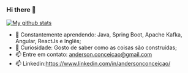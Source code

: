 ### Hi there 👋
[![My github stats](https://github-readme-stats.vercel.app/api?username=anderson-conceicao&theme=blue-green&show_icons=true)](https://github.com/anuraghazra/github-readme-stats)


- 🌱 Constantemente aprendendo: Java, Spring Boot, Apache Kafka, Angular, ReactJs e Inglês;
- 💬 Curiosidade: Gosto de saber como as coisas são construídas;
- 📫 Entre em contato:  anderson.conceicao@gmail.com
- 📫 Linkedin:https://www.linkedin.com/in/andersonconceicao/
